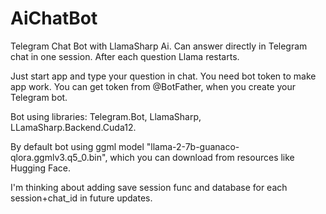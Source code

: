 # AiChatBot
Telegram Chat Bot with LlamaSharp Ai. Can answer directly in Telegram chat in one session. After each question Llama restarts.

Just start app and type your question in chat. You need bot token to make app work. You can get token from @BotFather, when you create your Telegram bot.

Bot using libraries: Telegram.Bot, LlamaSharp, LLamaSharp.Backend.Cuda12.

By default bot using ggml model "llama-2-7b-guanaco-qlora.ggmlv3.q5_0.bin", which you can download from resources like Hugging Face.

I'm thinking about adding save session func and database for each session+chat_id in future updates.
